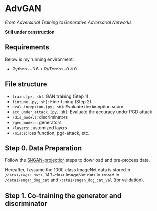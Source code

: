 # AdvGAN
*From Adversarial Training to Generative Adversarial Networks*

**Still under construction**

## Requirements
Below is my running environment:

+ Python==3.6 + PyTorch>=0.4.0

## File structure

+ `train.[py, sh]`: GAN training (Step 1)
+ `fintune.[py, sh]`: Fine-tuning (Step 2)
+ `eval_inception.[py, sh]`: Evaluate the inception score
+ `acc_under_attack.[py, sh]`: Evaluate the accuracy under PGD attack
+ `/dis_models`: discriminators
+ `/gen_models`: generators
+ `/layers`: customized layers
+ `/miscs`: loss function, pgd-attack, etc.

## Step 0. Data Preparation
Follow the [SNGAN-projection](https://github.com/pfnet-research/sngan_projection#preprocess-dataset) steps to download and pre-process data.

Hereafter, I assume the 1000-class ImageNet data is stored in `/data1/sngan_data`, 143-class ImageNet data is stored in `/data1/sngan_dog_cat` and `/data1/sngan_dog_cat_val` (for validation).

## Step 1. Co-training the generator and discriminator

